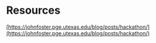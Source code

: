 # Resources

[https://johnfoster.pge.utexas.edu/blog/posts/hackathon/](https://johnfoster.pge.utexas.edu/blog/posts/hackathon/)
